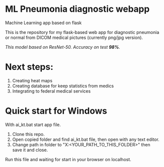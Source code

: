 # ML Pneumonia diagnostic webapp

Machine Learning app based on flask

This is the repository for my flask-based web app for diagnostic pneumonia or normal from DICOM medical pictures (currently png/jpg version).

*This model based on ResNet-50. Accuracy on test **98%**.*

# Next steps:

1. Creating heat maps
2. Creating database for keep statistics from medics
3. Integrating to federal medical services

# Quick start for Windows

With ai_kt.bat start app file.

1. Clone this repo.
2. Open copied folder and find ai_kt.bat file, then open with any text editor.
3. Change path in folder to "X:<YOUR_PATH_TO_THIS_FOLDER>\" then save it and close.
   
Run this file and waiting for start in your browser on localhost.
